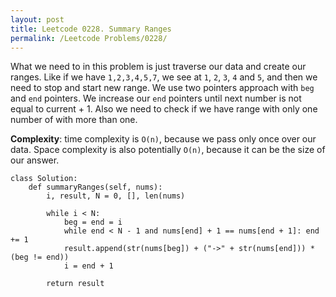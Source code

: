 ```yaml
---
layout: post
title: Leetcode 0228. Summary Ranges
permalink: /Leetcode Problems/0228/
---
```


What we need to in this problem is just traverse our data and create our ranges. Like if we have `1,2,3,4,5,7`, we see at `1`, `2`, `3`, `4` and `5`, and then we need to stop and start new range. We use two pointers approach with `beg` and `end` pointers. We increase our `end` pointers until next number is not equal to current + 1. Also we need to check if we have range with only one number of with more than one.

**Complexity**: time complexity is `O(n)`, because we pass only once over our data. Space complexity is also potentially `O(n)`, because it can be the size of our answer.

```
class Solution:
    def summaryRanges(self, nums):
        i, result, N = 0, [], len(nums)
        
        while i < N:
            beg = end = i
            while end < N - 1 and nums[end] + 1 == nums[end + 1]: end += 1
            result.append(str(nums[beg]) + ("->" + str(nums[end])) *(beg != end))     
            i = end + 1
        
        return result
```